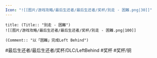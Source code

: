 ```yaml
---
Icon: "![[图片/游戏攻略/最后生还者/最后生还者/奖杯/別走 - 困難.png|30]]"
---
```

```ad-common-bronze-trophy
title: (Title:: "別走 - 困難")
![[图片/游戏攻略/最后生还者/最后生还者/奖杯/別走 - 困難.png|100]]

(Comment:: "以「困難」完成Left Behind")
```

#最后生还者/最后生还者/奖杯/DLC/LeftBehind #奖杯 #奖杯/铜
